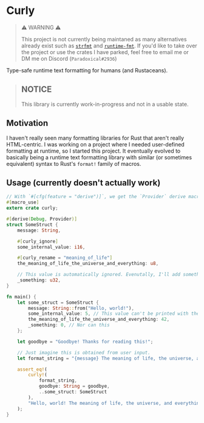 # Curly

> :warning: WARNING :warning:
>
> This project is not currently being maintaned as many alternatives already
> exist such as [`strfmt`](https://crates.io/crates/strfmt) and
> [`runtime-fmt`](https://crates.io/crates/runtime-fmt).
> If you'd like to take over the project or use the crates I have parked, feel
> free to email me or DM me on Discord (`Paradoxical#2936`)


Type-safe runtime text formatting for humans (and Rustaceans).

> ## NOTICE
> 
> This library is currently work-in-progress and not in a usable state.

## Motivation

I haven't really seen many formatting libraries for Rust that aren't really HTML-centric. I was working on a project where I needed user-defined formatting at runtime, so I started this project. It eventually evolved to basically being a runtime text formatting library with similar (or sometimes equivalent) syntax to Rust's `format!` family of macros.

## Usage (currently doesn't actually work)

```rust
// With `#[cfg(feature = "derive")]`, we get the `Provider` derive macro
#[macro_use]
extern crate curly;

#[derive(Debug, Provider)]
struct SomeStruct {
    message: String,

    #[curly_ignore]
    some_internal_value: i16,

    #[curly_rename = "meaning_of_life"]
    the_meaning_of_life_the_universe_and_everything: u8,

    // This value is automatically ignored. Evenutally, I'll add something like `#[curly_include]` that automatically unignores it.
    _something: u32,
}

fn main() {
    let some_struct = SomeStruct {
        message: String::from("Hello, world!"),
        some_internal_value: 5, // This value can't be printed with the formatter
        the_meaning_of_life_the_universe_and_everything: 42,
        _something: 0, // Nor can this
    };

    let goodbye = "Goodbye! Thanks for reading this!";

    // Just imagine this is obtained from user input.
    let format_string = "{message} The meaning of life, the universe, and everything is {meaning_of_life}. {goodbye}";

    assert_eq!(
        curly!(
            format_string,
            goodbye: String = goodbye,
            ..some_struct: SomeStruct
        ),
        "Hello, world! The meaning of life, the universe, and everything is 42. Goodbye! Thanks for reading this!"
    );
}
```

